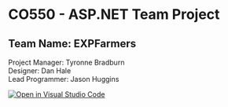 # CO550 - ASP.NET Team Project
## Team Name: EXPFarmers
Project Manager: Tyronne Bradburn<br>
Designer: Dan Hale<br>
Lead Programmer: Jason Huggins

[![Open in Visual Studio Code](https://classroom.github.com/assets/open-in-vscode-f059dc9a6f8d3a56e377f745f24479a46679e63a5d9fe6f495e02850cd0d8118.svg)](https://classroom.github.com/online_ide?assignment_repo_id=5898466&assignment_repo_type=AssignmentRepo)

